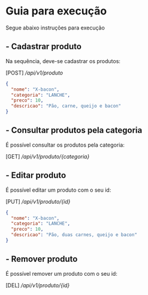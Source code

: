 # Guia para execução

Segue abaixo instruções para execução

## - Cadastrar produto

Na sequência, deve-se cadastrar os produtos:

[POST] */api/v1/produto*

```json
{
  "nome": "X-bacon",
  "categoria": "LANCHE",
  "preco": 10,
  "descricao": "Pão, carne, queijo e bacon"
}
```

## - Consultar produtos pela categoria

É possível consultar os produtos pela categoria:

[GET] */api/v1/produto/{categoria}*

## - Editar produto

É possível editar um produto com o seu id:

[PUT] */api/v1/produto/{id}*

```json
{
  "nome": "X-bacon",
  "categoria": "LANCHE",
  "preco": 10,
  "descricao": "Pão, duas carnes, queijo e bacon"
}
```

## - Remover produto

É possível remover um produto com o seu id:

[DEL] */api/v1/produto/{id}*